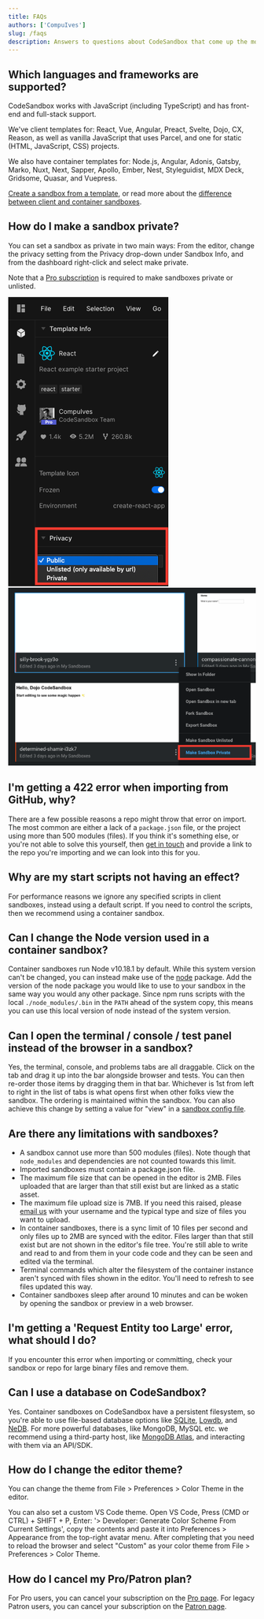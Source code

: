 ```yaml
---
title: FAQs
authors: ['CompuIves']
slug: /faqs
description: Answers to questions about CodeSandbox that come up the most.
---
```


## Which languages and frameworks are supported?

CodeSandbox works with JavaScript (including TypeScript) and has front-end and full-stack support.

We've client templates for: React, Vue, Angular, Preact, Svelte, Dojo, CX, Reason, as well as vanilla JavaScript that uses Parcel, and one for static (HTML, JavaScript, CSS) projects.

We also have container templates for: Node.js, Angular, Adonis, Gatsby, Marko, Nuxt, Next, Sapper, Apollo, Ember, Nest, Styleguidist, MDX Deck, Gridsome, Quasar, and Vuepress.

[Create a sandbox from a template](https://codesandbox.io/s/), or read more about the [difference between client and container sandboxes](/docs/environment).

## How do I make a sandbox private?

You can set a sandbox as private in two main ways: From the editor, change the privacy setting from the Privacy drop-down under Sandbox Info, and from the dashboard right-click and select make private.

Note that a [Pro subscription](https://codesandbox.io/pricing) is required to make sandboxes private or unlisted.

![Make private in the editor](./images/sandbox-private.png)
![Make private from the dashboard](./images/dashboard-private.png)

## I'm getting a 422 error when importing from GitHub, why?

There are a few possible reasons a repo might throw that error on import. The most common are either a lack of a `package.json` file, or the project using more than 500 modules (files). If you think it's something else, or you're not able to solve this yourself, then [get in touch](mailto:hello@codesandbox.io) and provide a link to the repo you're importing and we can look into this for you.

## Why are my start scripts not having an effect?      

For performance reasons we ignore any specified scripts in client sandboxes, instead using a default script. If you need to control the scripts, then we recommend using a container sandbox.

## Can I change the Node version used in a container sandbox?

Container sandboxes run Node v10.18.1 by default. While this system version can't be changed, you can instead make use of the [node](https://www.npmjs.com/package/node) package. Add the version of the node package you would like to use to your sandbox in the same way you would any other package. Since npm runs scripts with the local `./node_modules/.bin` in the `PATH` ahead of the system copy, this means you can use this local version of node instead of the system version.

## Can I open the terminal / console / test panel instead of the browser in a sandbox?

Yes, the terminal, console, and problems tabs are all draggable. Click on the tab and drag it up into the bar alongside browser and tests. You can then re-order those items by dragging them in that bar. Whichever is 1st from left to right in the list of tabs is what opens first when other folks view the sandbox. The ordering is maintained within the sandbox. You can also achieve this change by setting a value for "view" in a [sandbox config file](/docs/configuration#sandbox-configuration). 

## Are there any limitations with sandboxes?

- A sandbox cannot use more than 500 modules (files). Note though that `node_modules` and dependencies are not counted towards this limit.
- Imported sandboxes must contain a package.json file.
- The maximum file size that can be opened in the editor is 2MB. Files uploaded that are larger than that still exist but are linked as a static asset.
- The maximum file upload size is 7MB. If you need this raised, please [email us](mailto:hello@codesandbox.io) with your username and the typical type and size of files you want to upload.
- In container sandboxes, there is a sync limit of 10 files per second and only files up to 2MB are synced with the editor. Files larger than that still exist but are not shown in the editor's file tree. You're still able to write and read to and from them in your code code and they can be seen and edited via the terminal.
- Terminal commands which alter the filesystem of the container instance aren't synced with files shown in the editor. You'll need to refresh to see files updated this way.
- Container sandboxes sleep after around 10 minutes and can be woken by opening the sandbox or preview in a web browser.

## I'm getting a 'Request Entity too Large' error, what should I do?

If you encounter this error when importing or committing, check your sandbox or repo for large binary files and remove them.

## Can I use a database on CodeSandbox?

Yes. Container sandboxes on CodeSandbox have a persistent filesystem, so you're able to use file-based database options like [SQLite](https://codesandbox.io/s/sqlite3-sequelize-example-starter-lst3n), [Lowdb](https://codesandbox.io/s/lowdb-json-file-database-example-starter-pldy5), and [NeDB](https://codesandbox.io/s/nedb-example-starter-kyv7s). For more powerful databases, like MongoDB, MySQL etc. we recommend using a third-party host, like [MongoDB Atlas](https://codesandbox.io/s/mongodb-database-example-starter-v3ker), and interacting with them via an API/SDK.

## How do I change the editor theme?

You can change the theme from File > Preferences > Color Theme in the editor.

You can also set a custom VS Code theme. Open VS Code, Press (CMD or CTRL) + SHIFT + P, Enter: '> Developer: Generate Color Scheme From Current Settings', copy the contents and paste it into Preferences > Appearance from the top-right avatar menu. After completing that you need to reload the browser and select "Custom" as your color theme from File > Preferences > Color Theme.

## How do I cancel my Pro/Patron plan?

For Pro users, you can cancel your subscription on the [Pro page](https://codesandbox.io/pro).
For legacy Patron users, you can cancel your subscription on the [Patron page](https://codesandbox.io/patron). 
